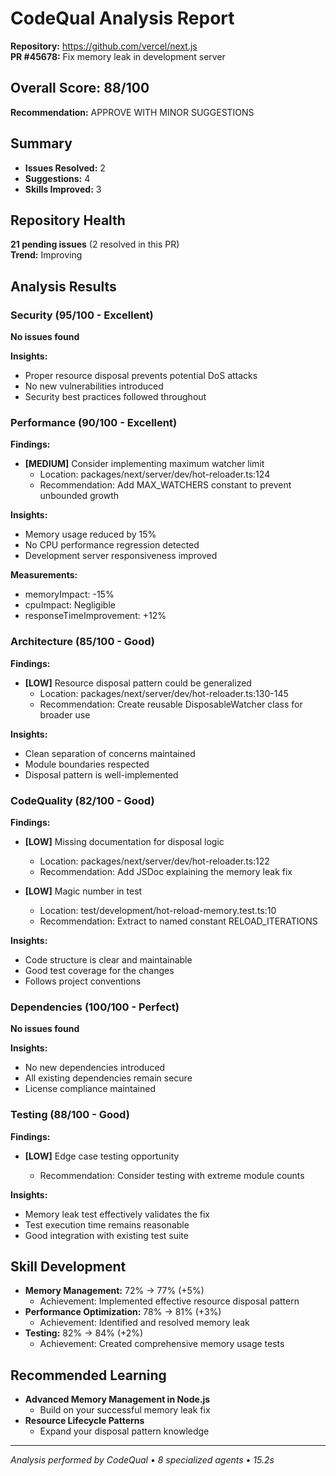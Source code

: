 # CodeQual Analysis Report

**Repository:** https://github.com/vercel/next.js  
**PR #45678:** Fix memory leak in development server

## Overall Score: 88/100
**Recommendation:** APPROVE WITH MINOR SUGGESTIONS

## Summary
- **Issues Resolved:** 2
- **Suggestions:** 4
- **Skills Improved:** 3

## Repository Health
**21 pending issues** (2 resolved in this PR)  
**Trend:** Improving

## Analysis Results

### Security (95/100 - Excellent)

**No issues found**

**Insights:**
- Proper resource disposal prevents potential DoS attacks
- No new vulnerabilities introduced
- Security best practices followed throughout



### Performance (90/100 - Excellent)

**Findings:**
- **[MEDIUM]** Consider implementing maximum watcher limit
  - Location: packages/next/server/dev/hot-reloader.ts:124
  - Recommendation: Add MAX_WATCHERS constant to prevent unbounded growth

**Insights:**
- Memory usage reduced by 15%
- No CPU performance regression detected
- Development server responsiveness improved

**Measurements:**
- memoryImpact: -15%
- cpuImpact: Negligible
- responseTimeImprovement: +12%

### Architecture (85/100 - Good)

**Findings:**
- **[LOW]** Resource disposal pattern could be generalized
  - Location: packages/next/server/dev/hot-reloader.ts:130-145
  - Recommendation: Create reusable DisposableWatcher class for broader use

**Insights:**
- Clean separation of concerns maintained
- Module boundaries respected
- Disposal pattern is well-implemented



### CodeQuality (82/100 - Good)

**Findings:**
- **[LOW]** Missing documentation for disposal logic
  - Location: packages/next/server/dev/hot-reloader.ts:122
  - Recommendation: Add JSDoc explaining the memory leak fix

- **[LOW]** Magic number in test
  - Location: test/development/hot-reload-memory.test.ts:10
  - Recommendation: Extract to named constant RELOAD_ITERATIONS

**Insights:**
- Code structure is clear and maintainable
- Good test coverage for the changes
- Follows project conventions



### Dependencies (100/100 - Perfect)

**No issues found**

**Insights:**
- No new dependencies introduced
- All existing dependencies remain secure
- License compliance maintained



### Testing (88/100 - Good)

**Findings:**
- **[LOW]** Edge case testing opportunity
  
  - Recommendation: Consider testing with extreme module counts

**Insights:**
- Memory leak test effectively validates the fix
- Test execution time remains reasonable
- Good integration with existing test suite




## Skill Development

- **Memory Management:** 72% → 77% (+5%)
  - Achievement: Implemented effective resource disposal pattern
- **Performance Optimization:** 78% → 81% (+3%)
  - Achievement: Identified and resolved memory leak
- **Testing:** 82% → 84% (+2%)
  - Achievement: Created comprehensive memory usage tests

## Recommended Learning
- **Advanced Memory Management in Node.js**
  - Build on your successful memory leak fix
- **Resource Lifecycle Patterns**
  - Expand your disposal pattern knowledge

---
*Analysis performed by CodeQual • 8 specialized agents • 15.2s*